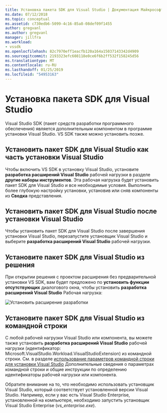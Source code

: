 ```yaml
---
title: Установка пакета SDK для Visual Studio | Документация Майкрософт
ms.date: 07/12/2018
ms.topic: conceptual
ms.assetid: c730edb6-5099-4c16-85a8-08def09f1455
author: gregvanl
ms.author: gregvanl
manager: jillfra
ms.workload:
- vssdk
ms.openlocfilehash: 82c7970eff1eacfb120a164a15037143342d4909
ms.sourcegitcommit: 2193323efc608118e0ce6f6b2ff532f158245d56
ms.translationtype: MT
ms.contentlocale: ru-RU
ms.lasthandoff: 01/25/2019
ms.locfileid: "54953163"
---
```

# <a name="install-the-visual-studio-sdk"></a>Установка пакета SDK для Visual Studio

Visual Studio SDK (пакет средств разработки программного обеспечения) является дополнительным компонентом в программе установки Visual Studio. VS SDK также можно установить позже.  
  
## <a name="install-the-visual-studio-sdk-as-part-of-a-visual-studio-installation"></a>Установить пакет SDK для Visual Studio как часть установки Visual Studio

Чтобы включить VS SDK в установку Visual Studio, установите **разработка расширений Visual Studio** рабочей нагрузки в разделе **другие наборы инструментов**. Эта рабочая нагрузка будет установить пакет SDK для Visual Studio и все необходимые условия. Выполнить более глубокую настройку установки, установив или сняв компоненты из **Сводка** представления.
  
## <a name="install-the-visual-studio-sdk-after-installing-visual-studio"></a>Установить пакет SDK для Visual Studio после установки Visual Studio

Чтобы установить пакет SDK для Visual Studio после завершения установки Visual Studio, перезапустите установщик Visual Studio и выберите **разработка расширений Visual Studio** рабочей нагрузки.  
  
## <a name="install-the-visual-studio-sdk-from-a-solution"></a>Установите пакет SDK для Visual Studio из решения

При открытии решения с проектом расширения без предварительной установки VS SDK, вам будет предложено по **установить функции отсутствующих** диалогового окна, чтобы установить **разработка расширений Visual Studio** Рабочая нагрузка:

![Установить расширение разработки](../extensibility/media/install-extension-development.png "установить разработка расширения")  
  
## <a name="install-the-visual-studio-sdk-from-the-command-line"></a>Установите пакет SDK для Visual Studio из командной строки

С любой рабочей нагрузки Visual Studio или компонента, вы можете также установить **разработка расширений Visual Studio** рабочей нагрузки (идентификатор: Microsoft.VisualStudio.Workload.VisualStudioExtension) из командной строки. См. в разделе [использование параметров командной строки для установки Visual Studio](../install/use-command-line-parameters-to-install-visual-studio.md) Дополнительные сведения о параметрах командной строки и общие инструкции по определению идентификаторы рабочей нагрузки или компонента.
  
Обратите внимание на то, что необходимо использовать установщик Visual Studio, который соответствует установленной версии Visual Studio. Например, если у вас есть Visual Studio Enterprise, установленной на компьютере, необходимо запустить установщик Visual Studio Enterprise (*vs_enterprise.exe*).